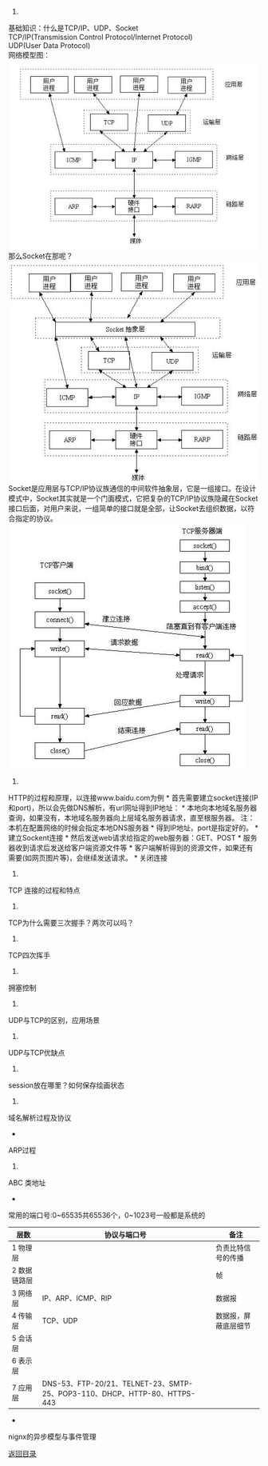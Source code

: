1. 
基础知识：什么是TCP/IP、UDP、Socket<br>
    TCP/IP(Transmission Control Protocol/Internet Protocol)<br>
    UDP(User Data Protocol)<br>
    网络模型图：
    ![](../1.jpg)
<br>那么Socket在那呢？
  ![](../12.jpg)
     <br>  Socket是应用层与TCP/IP协议族通信的中间软件抽象层，它是一组接口。在设计模式中，Socket其实就是一个门面模式，它把复杂的TCP/IP协议族隐藏在Socket接口后面，对用户来说，一组简单的接口就是全部，让Socket去组织数据，以符合指定的协议。<br>
      ![](../32.jpg)
 
1.  
HTTP的过程和原理，以连接www.baidu.com为例
  * 
  首先需要建立socket连接(IP和port)，所以会先做DNS解析，有url网址得到IP地址：
      * 
本地向本地域名服务器查询，如果没有，本地域名服务器向上层域名服务器请求，直至根服务器。 注：本机在配置网络的时候会指定本地DNS服务器
      * 
得到IP地址，port是指定好的。
  * 
建立Sockent连接
  * 
然后发送web请求给指定的web服务器：GET、POST
  * 
服务器收到请求后发送给客户端资源文件等
  * 
客户端解析得到的资源文件，如果还有需要(如网页图片等)，会继续发送请求。
  * 
关闭连接

1. 
TCP 连接的过程和特点

1. 
TCP为什么需要三次握手？两次可以吗？

1. 
TCP四次挥手

1. 
拥塞控制

1. 
UDP与TCP的区别，应用场景

1. 
UDP与TCP优缺点

1. 
session放在哪里？如何保存绘画状态

1. 
域名解析过程及协议

* 
ARP过程

1. 
ABC 类地址

* 
常用的端口号:0~65535共65536个，0~1023号一般都是系统的

| 层数 | 协议与端口号 | 备注 |
| -- | -- | -- |
| 1 物理层 |  | 负责比特信号的传播 |
| 2 数据链路层 |  | 帧 |
| 3 网络层 | IP、ARP、ICMP、RIP | 数据报 |
| 4 传输层 | TCP、UDP | 数据报，屏蔽底层细节 |
| 5 会话层 | |  |
| 6 表示层 | |  |
| 7 应用层 | DNS-53、FTP-20/21、TELNET-23、SMTP-25、POP3-110、DHCP、HTTP-80、HTTPS-443 |  |

* 
nignx的异步模型与事件管理


[返回目录](README.md)